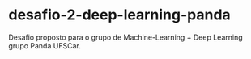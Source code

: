 # desafio-2-deep-learning-panda
Desafio proposto para o grupo de Machine-Learning + Deep Learning grupo Panda UFSCar.
